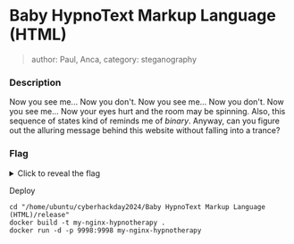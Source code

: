 # Baby HypnoText Markup Language (HTML)
> author: Paul, Anca, category: steganography
### Description
Now you see me... Now you don't. Now you see me... Now you don't. Now you see me... Now your eyes hurt and the room may be spinning. Also, this sequence of states kind of reminds me of _binary_. Anyway, can you figure out the alluring message behind this website without falling into a trance?
### Flag
<details>
  <summary>Click to reveal the flag</summary>
HCamp{I_hOPE_YOUr_EYEs_DiDnT_RuN_AwAy}
</details>

Deploy

```
cd "/home/ubuntu/cyberhackday2024/Baby HypnoText Markup Language (HTML)/release"
docker build -t my-nginx-hypnotherapy .
docker run -d -p 9998:9998 my-nginx-hypnotherapy
```
